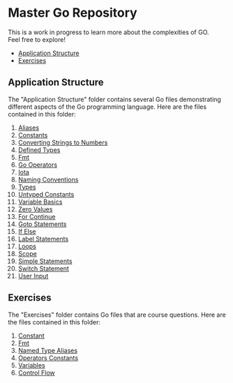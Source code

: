 # Master Go Repository

This is a work in progress to learn more about the complexities of GO.<br/>
Feel free to explore!

- [Application Structure](https://github.com/369geofreeman/go_master/tree/main/application_structure)
- [Exercises](https://github.com/369geofreeman/go_master/tree/main/exercises)

## Application Structure

The "Application Structure" folder contains several Go files demonstrating different aspects of the Go programming language. Here are the files contained in this folder:

1. [Aliases](https://github.com/369geofreeman/go_master/tree/main/application_structure/aliases)
2. [Constants](https://github.com/369geofreeman/go_master/tree/main/application_structure/constants)
3. [Converting Strings to Numbers](https://github.com/369geofreeman/go_master/tree/main/application_structure/converting_strings_to_numbers)
4. [Defined Types](https://github.com/369geofreeman/go_master/tree/main/application_structure/defined_types)
5. [Fmt](https://github.com/369geofreeman/go_master/tree/main/application_structure/fmt)
6. [Go Operators](https://github.com/369geofreeman/go_master/tree/main/application_structure/go-operators)
7. [Iota](https://github.com/369geofreeman/go_master/tree/main/application_structure/iota)
8. [Naming Conventions](https://github.com/369geofreeman/go_master/tree/main/application_structure/namingConventions)
9. [Types](https://github.com/369geofreeman/go_master/tree/main/application_structure/types)
10. [Untyped Constants](https://github.com/369geofreeman/go_master/tree/main/application_structure/untyped_constants)
11. [Variable Basics](https://github.com/369geofreeman/go_master/tree/main/application_structure/variable_basics)
12. [Zero Values](https://github.com/369geofreeman/go_master/tree/main/application_structure/zero_values)
13. [For Continue](https://github.com/369geofreeman/go_master/tree/main/application_structure/for_continue)
14. [Goto Statements](https://github.com/369geofreeman/go_master/tree/main/application_structure/goto_statements)
15. [If Else](https://github.com/369geofreeman/go_master/tree/main/application_structure/if_else)
16. [Label Statements](https://github.com/369geofreeman/go_master/tree/main/application_structure/label_statements)
17. [Loops](https://github.com/369geofreeman/go_master/tree/main/application_structure/loops)
18. [Scope](https://github.com/369geofreeman/go_master/tree/main/application_structure/scope)
19. [Simple Statements](https://github.com/369geofreeman/go_master/tree/main/application_structure/simple_statements)
20. [Switch Statement](https://github.com/369geofreeman/go_master/tree/main/application_structure/switch_statement)
21. [User Input](https://github.com/369geofreeman/go_master/tree/main/application_structure/user_input)

## Exercises

The "Exercises" folder contains Go files that are course questions. Here are the files contained in this folder:

1. [Constant](https://github.com/369geofreeman/go_master/tree/main/exercises/constant)
2. [Fmt](https://github.com/369geofreeman/go_master/tree/main/exercises/fmt)
3. [Named Type Aliases](https://github.com/369geofreeman/go_master/tree/main/exercises/named_type_aliases)
4. [Operators Constants](https://github.com/369geofreeman/go_master/tree/main/exercises/operators_constants)
5. [Variables](https://github.com/369geofreeman/go_master/tree/main/exercises/variables)
6. [Control Flow](https://github.com/369geofreeman/go_master/tree/main/exercises/control_flow)
